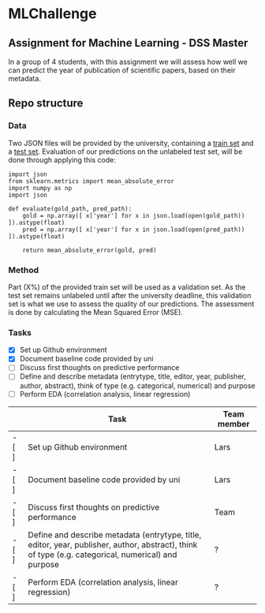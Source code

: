 # MLChallenge
## Assignment for Machine Learning - DSS Master

In a group of 4 students, with this assignment we will assess how well we can predict the year of publication of scientific papers, based on their metadata.

## Repo structure
### Data

Two JSON files will be provided by the university, containing a [train set](data/train.json) and a [test set](data/test.json). Evaluation of our predictions on the unlabeled test set, will be done through applying this code:

```
import json
from sklearn.metrics import mean_absolute_error
import numpy as np
import json

def evaluate(gold_path, pred_path):
    gold = np.array([ x['year'] for x in json.load(open(gold_path)) ]).astype(float)
    pred = np.array([ x['year'] for x in json.load(open(pred_path)) ]).astype(float)

    return mean_absolute_error(gold, pred)
```

### Method
Part (X%) of the provided train set will be used as a validation set. As the test set remains unlabeled until after the university deadline, this validation set is what we use to assess the quality of our predictions. The assessment is done by calculating the Mean Squared Error (MSE).

### Tasks
- [x] Set up Github environment
- [x] Document baseline code provided by uni
- [ ] Discuss first thoughts on predictive performance
- [ ] Define and describe metadata (entrytype, title, editor, year, publisher, author, abstract), think of type (e.g. categorical, numerical) and purpose
- [ ] Perform EDA (correlation analysis, linear regression)

|            | Task | Team member |
| ---------- | ----------- | ----------- |
| - [ ]      | Set up Github environment       | Lars       |
| - [ ]      | Document baseline code provided by uni        | Lars        |
| - [ ]      | Discuss first thoughts on predictive performance      | Team       |
| - [ ]      | Define and describe metadata (entrytype, title, editor, year, publisher, author, abstract), think of type (e.g. categorical, numerical) and purpose       | ?        |
| - [ ]      | Perform EDA (correlation analysis, linear regression)      | ?       |
